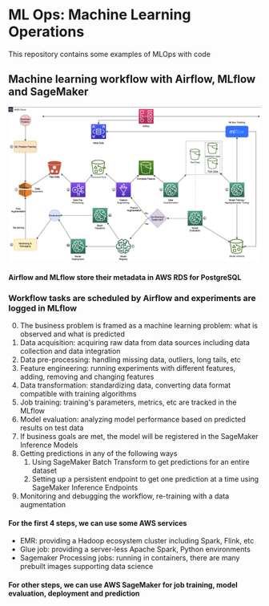 # ML Ops: Machine Learning Operations
This repository contains some examples of MLOps with code

## Machine learning workflow with Airflow, MLflow and SageMaker
![MLOps Architecture](https://raw.githubusercontent.com/tam159/mlops/main/ml_workflow.png)

#### Airflow and MLflow store their metadata in AWS RDS for PostgreSQL

### Workflow tasks are scheduled by Airflow and experiments are logged in MLflow

0. The business problem is framed as a machine learning problem: what is observed and what is predicted
1. Data acquisition: acquiring raw data from data sources including data collection and data integration
2. Data pre-processing: handling missing data, outliers, long tails, etc
3. Feature engineering: running experiments with different features, adding, removing and changing features
4. Data transformation: standardizing data, converting data format compatible with training algorithms
5. Job training: training's parameters, metrics, etc are tracked in the MLflow
6. Model evaluation: analyzing model performance based on predicted results on test data
7. If business goals are met, the model will be registered in the SageMaker Inference Models
8. Getting predictions in any of the following ways
   1. Using SageMaker Batch Transform to get predictions for an entire dataset
   2. Setting up a persistent endpoint to get one prediction at a time using SageMaker Inference Endpoints
9. Monitoring and debugging the workflow, re-training with a data augmentation

#### For the first 4 steps, we can use some AWS services
- EMR: providing a Hadoop ecosystem cluster including Spark, Flink, etc
- Glue job: providing a server-less Apache Spark, Python environments
- Sagemaker Processing jobs: running in containers, there are many prebuilt images supporting data science

#### For other steps, we can use AWS SageMaker for job training, model evaluation, deployment and prediction
